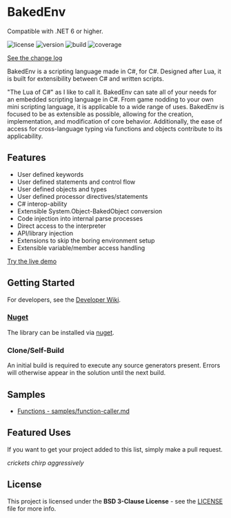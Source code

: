 # BakedEnv

Compatible with .NET 6 or higher.

![license](https://img.shields.io/github/license/zeplar-exe/BakedEnv)
![version](https://img.shields.io/nuget/v/BakedEnv)
![build](https://github.com/zeplar-exe/BakedEnv/actions/workflows/dotnet.yml/badge.svg)
![coverage](https://img.shields.io/codecov/c/github/zeplar-exe/BakedEnv)

[See the change log](CHANGELOG.md)

BakedEnv is a scripting language made in C#, for C#. Designed after Lua, it is built for extensibility between C# and
written scripts.

"The Lua of C#" as I like to call it. BakedEnv can sate all of your needs for an embedded scripting language in C#. From game
nodding to your own mini scripting language, it is applicable to a wide range of uses. BakedEnv is focused to be as extensible
as possible, allowing for the creation, implementation, and modification of core behavior. Additionally, the ease of access for
cross-language typing via functions and objects contribute to its applicability.

## Features

- User defined keywords
- User defined statements and control flow
- User defined objects and types
- User defined processor directives/statements
- C# interop-ability
- Extensible System.Object-BakedObject conversion
- Code injection into internal parse processes
- Direct access to the interpreter
- API/library injection
- Extensions to skip the boring environment setup
- Extensible variable/member access handling

[Try the live demo](https://nbviewer.jupyter.org)

## Getting Started

For developers, see the [Developer Wiki](https://github.com/zeplar-exe/BakedEnv/wiki).

### [Nuget](https://www.nuget.org/packages/BakedEnv/)

The library can be installed via [nuget](https://www.nuget.org/packages/BakedEnv/).

### Clone/Self-Build

An initial build is required to execute any source generators present. Errors will otherwise
appear in the solution until the next build.

## Samples

- [Functions - samples/function-caller.md](./samples/function-caller.md)

## Featured Uses

If you want to get your project added to this list, simply make a pull request.

*crickets chirp aggressively*

## License

This project is licensed under the **BSD 3-Clause License** - see the [LICENSE](LICENSE) file for more info. 
